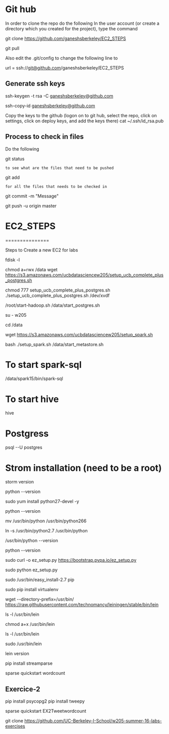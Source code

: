 # Git hub
In order to clone the repo do the following
In the user account (or create a directory which you created for the project), type the command

git clone https://github.com/ganeshsberkeley/EC2_STEPS

git pull

Also edit the .git/config to change the following line to

url = ssh://git@github.com/ganeshsberkeley/EC2_STEPS

Generate ssh keys
-------------------
ssh-keygen -t rsa -C ganeshsberkeley@github.com

ssh-copy-id ganeshsberkeley@github.com

Copy the keys to the github (logon on to git hub, select the repo, click on settings, click on deploy keys, and add the keys there)
cat ~/.ssh/id_rsa.pub


Process to check in files
-------------------------

Do the following

git status 

	to see what are the files that need to be pushed

git add <file> 

	for all the files that needs to be checked in

git commit -m "Message"

git push -u origin master 

# EC2_STEPS
===============

Steps to Create a new EC2 for labs

fdisk -l

chmod a+rwx /data
wget https://s3.amazonaws.com/ucbdatasciencew205/setup_ucb_complete_plus_postgres.sh

chmod 777 setup_ucb_complete_plus_postgres.sh
./setup_ucb_complete_plus_postgres.sh /dev/xvdf

/root/start-hadoop.sh
/data/start_postgres.sh

su - w205

cd /data

wget https://s3.amazonaws.com/ucbdatasciencew205/setup_spark.sh

bash ./setup_spark.sh
/data/start_metastore.sh

# To start spark-sql
/data/spark15/bin/spark-sql

# To start hive
hive

# Postgress
psql --U postgres

# Strom installation (need to be a root)
storm version

python --version

sudo yum install python27-devel -y

python --version

mv /usr/bin/python /usr/bin/python266

ln -s /usr/bin/python2.7 /usr/bin/python

/usr/bin/python --version

python --version

sudo curl -o ez_setup.py https://bootstrap.pypa.io/ez_setup.py

sudo python ez_setup.py

sudo /usr/bin/easy_install-2.7 pip

sudo pip install virtualenv

wget --directory-prefix=/usr/bin/ https://raw.githubusercontent.com/technomancy/leiningen/stable/bin/lein

ls -l /usr/bin/lein

chmod a+x /usr/bin/lein

ls -l /usr/bin/lein

sudo /usr/bin/lein

lein version

pip install streamparse

sparse quickstart wordcount


Exercice-2
----------
pip install psycopg2
pip install tweepy

sparse quickstart EX2Tweetwordcount

git clone https://github.com/UC-Berkeley-I-School/w205-summer-16-labs-exercises
